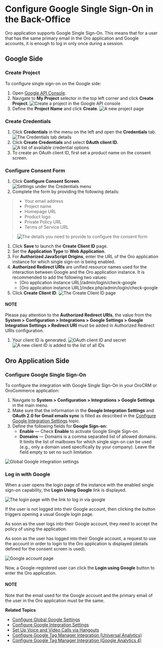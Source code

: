 <a id="user-guide-google-single-sign-on"></a>

# Configure Google Single Sign-On in the Back-Office

Oro application supports Google Single Sign-On. This means that for a user that has the same primary email in the Oro application and Google accounts, it is enough to log in only once during a session.

## Google Side

### Create Project

To configure single sign-on on the Google side:

1. Open <a href="https://console.developers.google.com/start" target="_blank">Google API Console</a>.
2. Navigate to **My Project** selector in the top left corner and click **Create Project**.
   ![Create a project in the Google API console](user/img/google/create_project.png)
3. Define the **Project Name** and click **Create**.
   ![A new project page](user/img/google/new_project.jpg)

### Create Credentials

1. Click **Credentials** in the menu on the left and open the **Credentials** tab.
   ![The Credentials tab details](user/img/google/create_credentials.jpg)
2. Click **Create Credentials** and select **0Auth client ID.**
   ![A list of available credential options](user/img/google/create_credentials_2.jpg)
3. To create an OAuth client ID, first set a product name on the consent screen.

### Configure Consent Form

1. Click **Configure Consent Screen**.
   ![Settings under the Credentials menu](user/img/google/consent_form.jpg)
2. Complete the form by providing the following details:

> - Your email address
> - Project name
> - Homepage URL
> - Product logo
> - Private Policy URL
> - Terms of Service URL

> ![The details you need to provide to configure the consent form](user/img/google/complete_form.jpg)
1. Click **Save** to launch the **Create Client ID** page.
2. Set the **Application Type** to **Web Application**.
3. For **Authorized JavaScript Origins**, enter the URL of the Oro application instance for which single sign-on is being enabled.
4. **Authorized Redirect URIs** are unified resource names used for the interaction between Google and the Oro application instance. It is recommended to add the following two values:
   * [Oro application instance URL]/admin/login/check-google
   * [Oro application instance URL]/index.php/admin/login/check-google
5. Click **Create Client ID**.
   ![The Create Client ID page](user/img/google/create_id.jpg)

#### NOTE
Please pay attention to the **Authorized Redirect URIs**, the value from the **System > Configuration > Integrations > Google Settings > Google Integration Settings > Redirect URI** must be added in Authorized Redirect URIs configuration.

1. Your client ID is generated.
   ![OAuth client ID and secret](user/img/google/id_secret.jpg)![A new client ID is added to the list of all IDs](user/img/google/id_secret_2.jpg)

## Oro Application Side

### Configure Google Single Sign-On

To configure the integration with Google Single Sign-On in your OroCRM or OroCommerce application:

1. Navigate to **System > Configuration > Integrations > Google Settings** in the main menu.
2. Make sure that the information in the **Google Integration Settings** and **OAuth 2.0 for Gmail emails sync** is filled as described in the [Configure Google Integration Settings](google-integration.md#system-configuration-integrations-google) topic.
3. Define the following fields for **Google Sign-on:**
   * **Enable** — Check **Enable** to activate Google Single Sign-on.
   * **Domains** — Domains is a comma separated list of allowed domains. It limits the list of mailboxes for which single sign-on can be used (e.g., only a domain used specifically by your company). Leave the field empty to set no such limitation

![Global Google integration settings](user/img/system/config_system/google_integration_new.png)

### Log in with Google

When a user opens the login page of the instance with the enabled single sign-on capability, the **Login Using Google** link is displayed.

![The login page with the link to log in via google](user/img/google/login_using_google.jpg)

If the user is not logged into their Google account, then clicking the button triggers opening a usual Google login page.

As soon as the user logs into their Google account, they need to accept the policy of using the application.

As soon as the user has logged into their Google account, a request to use the account in order to login to the Oro application is displayed (details defined for the consent screen is used).

![Google account page](user/img/google/google_connection.jpg)

Now, a Google-registered user can click the **Login using Google** button to enter the Oro application.

#### NOTE
Note that the email used for the Google account and the primary email of the user in the Oro application must be the same.

**Related Topics**

* [Configure Global Google Settings](index.md#admin-configuration-integrations-google)
* [Configure Google Integration Settings](google-integration.md#system-configuration-integrations-google)
* [Set Up Voice and Video Calls via Hangouts](hangouts.md#user-guide-hangouts)
* [Configure Google Tag Manager Integration (Universal Analytics)](../../../../integrations/gtm/index.md#gtm-integration)
* [Configure Google Tag Manager Integration (Google Analytics 4)](../../../../integrations/gtm-ga4/index.md#gtm-ga-4-integration)
